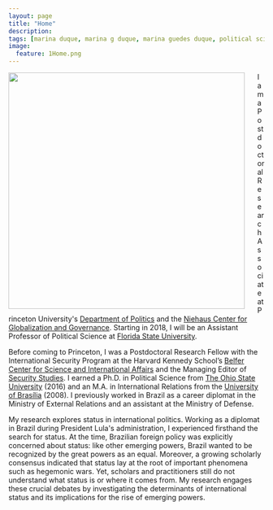 ```yaml
---
layout: page
title: "Home"
description:
tags: [marina duque, marina g duque, marina guedes duque, political science, international relations, international relations theory, status, international status, hierarchy, international hierarchy, network analysis]
image:
  feature: 1Home.png
---
```




<img src="../images/DuqueHeadshot.JPG" style="width: 465px; margin-right: 25px; margin-left: 0px; margin-top: 0px; margin-bottom: 5px" align="left"> I am a Postdoctoral Research Associate at Princeton University's <a href="http://www.princeton.edu/politics/" target="_blank">Department of Politics</a> and the <a href="http://ncgg-new.princeton.edu/" target="_blank">Niehaus Center for Globalization and Governance</a>. Starting in 2018, I will be an Assistant Professor of Political Science at <a href="http://coss.fsu.edu/polisci/home/" target="_blank">Florida State University</a>.

Before coming to Princeton, I was a Postdoctoral Research Fellow with the International Security Program at the Harvard Kennedy School’s <a href="http://belfercenter.ksg.harvard.edu/" target="_blank">Belfer Center for Science and International Affairs</a> and the Managing Editor of <a href="http://www.tandfonline.com/loi/fsst20#.VcJd8DBViko" target="_blank">Security Studies</a>. I earned a Ph.D. in Political Science from <a href="http://polisci.osu.edu/" target="_blank">The Ohio State University</a> (2016) and an M.A. in International Relations from the <a href="http://irel.unb.br/" target="_blank">University of Brasília</a> (2008). I previously worked in Brazil as a career diplomat in the Ministry of External Relations and an assistant at the Ministry of Defense.

My research explores status in international politics. Working as a diplomat in Brazil during President Lula's administration, I experienced firsthand the search for status. At the time, Brazilian foreign policy was explicitly concerned about status: like other emerging powers, Brazil wanted to be recognized by the great powers as an equal. Moreover, a growing scholarly consensus indicated that status lay at the root of important phenomena such as hegemonic wars. Yet, scholars and practitioners still do not understand what status is or where it comes from. My research engages these crucial debates by investigating the determinants of international status and its implications for the rise of emerging powers.

